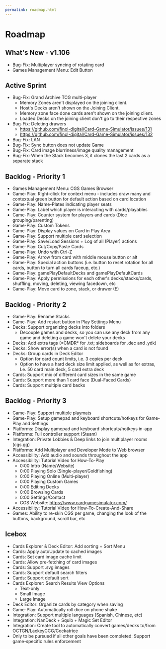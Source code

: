```yaml
---
permalink: roadmap.html
---
```


# Roadmap

## What's New - v1.106
- Bug-Fix: Multiplayer syncing of rotating card
- Games Management Menu: Edit Button

## Active Sprint
- Bug-Fix: Grand Archive TCG multi-player
  - Memory Zones aren't displayed on the joining client.
  - Host's Decks aren't shown on the Joining Client.
  - Memory zone face done cards aren't shown on the joining client.
  - Loaded Decks on the joining client don't go to their respective zones
- Bug-Fix: Deleting drawers
  - https://github.com/finol-digital/Card-Game-Simulator/issues/131
  - https://github.com/finol-digital/Card-Game-Simulator/issues/132
- Bug-Fix: LAN
- Bug-Fix: Sync button does not update Game
- Bug-Fix: Card image blurriness/image quality management
- Bug-Fix: When the Stack becomes 3, it clones the last 2 cards as a separate stack

## Backlog - Priority 1
- Games Management Menu: CGS Games Browser
- Game-Play: Right-click for context menu - includes draw many and contextual green button for default action based on card location
- Game-Play: Name-Plates indicating player seats
- Game-Play: Label which player is interacting with cards/playables
- Game-Play: Counter system for players and cards (Dice grouping/parenting)
- Game-Play: Custom Tokens
- Game-Play: Display values on Card in Play Area
- Game-Play: Support multiple card selection
- Game-Play: Save/Load Sessions + Log of all (Player) actions
- Game-Play: Cut/Copy/Paste Cards
- Game-Play: Undo with Ctrl-Z
- Game-Play: Arrow from card with middle mouse button or alt
- Game-Play: Special action buttons (i.e. button to reset rotation for all cards, button to turn all cards faceup, etc.)
- Game-Play: gamePlayDefaultDecks and gamePlayDefaultCards
- Game-Play: Apply permissions for each other's decks/stacks/cards, shuffling, moving, deleting, viewing facedown, etc
- Game-Play: Move card to zone, stack, or drawer (E)

## Backlog - Priority 2
- Game-Play: Rename Stacks
- Game-Play: Add restart button in Play Settings Menu
- Decks: Support organizing decks into folders
  - Decouple games and decks, so you can use any deck from any game and deleting a game won't delete your decks
- Decks: Add extra tags (\*CMDR\* for .txt; sideboards for .dec and .ydk) 
- Decks: Show error(s) when a card is not found
- Decks: Group cards in Deck Editor
  - Option for card count limits, i.e. 3 copies per deck
  - Option to have a hard deck size limit applied, as well as for extras, I.e. 50 card main deck, 5 card extra deck
- Cards: Support mix of different card sizes in the same game
- Cards: Support more than 1 card face (Dual-Faced Cards)
- Cards: Support multiple card backs

## Backlog - Priority 3
- Game-Play: Support multiple playmats
- Game-Play: Setup gamepad and keyboard shortcuts/hotkeys for Game-Play and Settings
- Platforms: Display gamepad and keyboard shortcuts/hotkeys in-app
- Platforms: Full controller support (Steam)
- Integration: Private Lobbies & Deep links to join multiplayer rooms (cgs.gg)
- Platforms: Add Multiplayer and Developer Mode to Web browser
- Accessibility: Add audio and sounds throughout the app
- Accessibility: Tutorial Video for How-To-Play
  - 0:00 Intro (Name/Website)
  - 0:00 Playing Solo (Single-player/Goldfishing)
  - 0:00 Playing Online (Multi-player)
  - 0:00 Playing Custom Games
  - 0:00 Editing Decks
  - 0:00 Browsing Cards
  - 0:00 Settings/Contact
  - CGS Website: https://www.cardgamesimulator.com/
- Accessibility: Tutorial Video for How-To-Create-And-Share
- Games: Ability to re-skin CGS per game, changing the look of the buttons, background, scroll bar, etc

## Icebox
- Cards Explorer & Deck Editor: Add sorting + Sort Menu
- Cards: Apply autoUpdate to cached images
- Cards: Set card image cache limit
- Cards: Allow pre-fetching of card images
- Cards: Support .svg images
- Cards: Support default search filters
- Cards: Support default sort
- Cards Explorer: Search Results View Options
  - Text-only
  - Small Image
  - Large Image
- Deck Editor: Organize cards by category when saving
- Game-Play: Automatically roll dice on phone shake
- Integration: Support multiple languages (Spanish, Chinese, etc)
- Integration: NanDeck + Squib + Magic Set Editor
- Integration: Create tool to automatically convert games/decks to/from OCTGN/LackeyCCG/Cockatrice
- Only to be pursued if all other goals have been completed: Support game-specific rules enforcement

